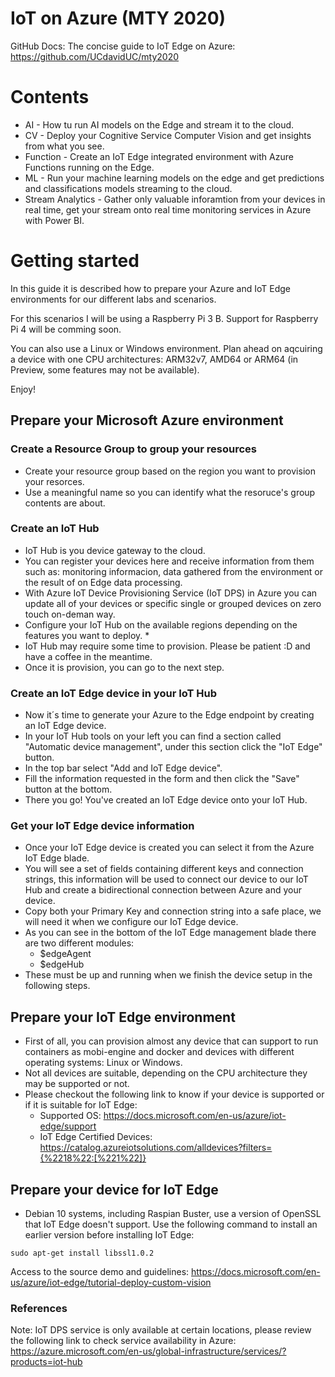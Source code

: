 # IoT on Azure (MTY 2020)

GitHub Docs: The concise guide to IoT Edge on Azure: https://github.com/UCdavidUC/mty2020

# Contents

* AI - How tu run AI models on the Edge and stream it to the cloud.
* CV - Deploy your Cognitive Service Computer Vision and get insights from what you see.
* Function - Create an IoT Edge integrated environment with Azure Functions running on the Edge.
* ML - Run your machine learning models on the edge and get predictions and classifications models streaming to the cloud.
* Stream Analytics - Gather only valuable inforamtion from your devices in real time, get your stream onto real time monitoring services in Azure with Power BI.

# Getting started

In this guide it is described how to prepare your Azure and IoT Edge environments for our different labs and scenarios. 

For this scenarios I will be using a Raspberry Pi 3 B. Support for Raspberry Pi 4 will be comming soon.

You can also use a Linux or Windows environment. Plan ahead on aqcuiring a device with one CPU architectures: ARM32v7, AMD64 or ARM64 (in Preview, some features may not be available).

Enjoy!

## Prepare your Microsoft Azure environment

### Create a Resource Group to group your resources

* Create your resource group based on the region you want to provision your resorces.
* Use a meaningful name so you can identify what the resoruce's group contents are about.

### Create an IoT Hub

* IoT Hub is you device gateway to the cloud.
* You can register your devices here and receive information from them such as: monitoring informacion, data gathered from the environment or the result of on Edge data processing.
* With Azure IoT Device Provisioning Service (IoT DPS) in Azure you can update all of your devices or specific single or grouped devices on zero touch on-deman way.
* Configure your IoT Hub on the available regions depending on the features you want to deploy. *
* IoT Hub may require some time to provision. Please be patient :D and have a coffee in the meantime.
* Once it is provision, you can go to the next step.

### Create an IoT Edge device in your IoT Hub

* Now it´s time to generate your Azure to the Edge endpoint by creating an IoT Edge device.
* In your IoT Hub tools on your left you can find a section called "Automatic device management", under this section click the "IoT Edge" button.
* In the top bar select "Add and IoT Edge device".
* Fill the information requested in the form and then click the "Save" button at the bottom.
* There you go! You've created an IoT Edge device onto your IoT Hub.

### Get your IoT Edge device information

* Once your IoT Edge device is created you can select it from the Azure IoT Edge blade.
* You will see a set of fields containing different keys and connection strings, this information will be used to connect our device to our IoT Hub and create a bidirectional connection between Azure and your device.
* Copy both your Primary Key and connection string into a safe place, we will need it when we configure our IoT Edge device.
* As you can see in the bottom of the IoT Edge management blade there are two different modules: 
    * $edgeAgent
    * $edgeHub
* These must be up and running when we finish the device setup in the following steps.

## Prepare your IoT Edge environment

* First of all, you can provision almost any device that can support to run containers as mobi-engine and docker and devices with different operating systems: Linux or Windows.
* Not all devices are suitable, depending on the CPU architecture they may be supported or not.
* Please checkout the following link to know if your device is supported or if it is suitable for IoT Edge: 
    * Supported OS: https://docs.microsoft.com/en-us/azure/iot-edge/support
    * IoT Edge Certified Devices: https://catalog.azureiotsolutions.com/alldevices?filters={%2218%22:[%221%22]}

## Prepare your device for IoT Edge

* Debian 10 systems, including Raspian Buster, use a version of OpenSSL that IoT Edge doesn't support. Use the following command to install an earlier version before installing IoT Edge:

```
sudo apt-get install libssl1.0.2
```

Access to the source demo and guidelines: https://docs.microsoft.com/en-us/azure/iot-edge/tutorial-deploy-custom-vision

### References

Note: IoT DPS service is only available at certain locations, please review the following link to check service availability in Azure:
https://azure.microsoft.com/en-us/global-infrastructure/services/?products=iot-hub
